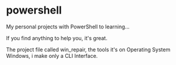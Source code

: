# powershell

My personal projects with PowerShell to learning...

If you find anything to help you, it's great.

The project file called win_repair, the tools it's on Operating System Windows, i make only a CLI Interface. 
